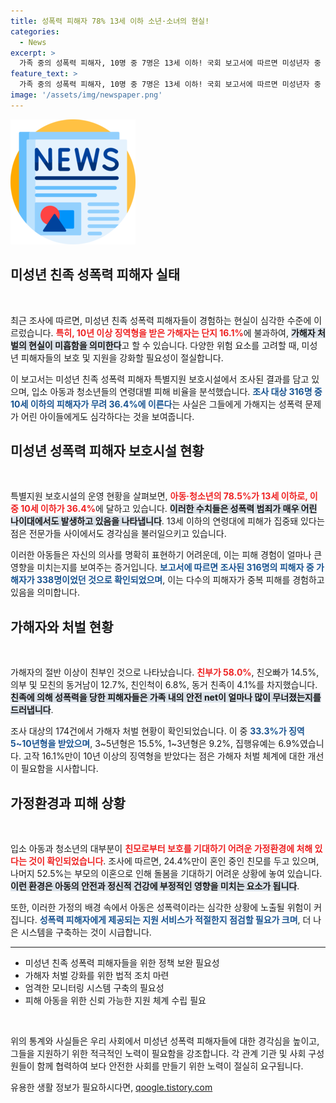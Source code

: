 ```yaml
---
title: 성폭력 피해자 78% 13세 이하 소년·소녀의 현실!
categories:
  - News
excerpt: >
  가족 중의 성폭력 피해자, 10명 중 7명은 13세 이하! 국회 보고서에 따르면 미성년자 중 대부분은 표현이 힘든 나이에 고통받고 있으며, 가해자의 절반은 친부. 정신적 고통을 호소하는 이들에 대한 대책을 시급히 마련해야 합니다.
feature_text: >
  가족 중의 성폭력 피해자, 10명 중 7명은 13세 이하! 국회 보고서에 따르면 미성년자 중 대부분은 표현이 힘든 나이에 고통받고 있으며, 가해자의 절반은 친부. 정신적 고통을 호소하는 이들에 대한 대책을 시급히 마련해야 합니다.
image: '/assets/img/newspaper.png'
---
```


<p><img src="/assets/img/newspaper.png" alt="kimp 속보" /></p>

<h2 data-ke-size="size26">미성년 친족 성폭력 피해자 실태</h2>

<p data-ke-size="size16">&nbsp;</p>

<p>최근 조사에 따르면, 미성년 친족 성폭력 피해자들이 경험하는 현실이 심각한 수준에 이르렀습니다. <b><span style="color: #ee2323;">특히, 10년 이상 징역형을 받은 가해자는 단지 16.1%</span></b>에 불과하여, <b><span style="background-color: #21538527;">가해자 처벌의 현실이 미흡함을 의미한다</span></b>고 할 수 있습니다. 다양한 위험 요소를 고려할 때, 미성년 피해자들의 보호 및 지원을 강화할 필요성이 절실합니다.</p>

<p>이 보고서는 미성년 친족 성폭력 피해자 특별지원 보호시설에서 조사된 결과를 담고 있으며, 입소 아동과 청소년들의 연령대별 피해 비율을 분석했습니다. <b><span style="color: #1a5490;">조사 대상 316명 중 10세 이하의 피해자가 무려 36.4%에 이른다</span></b>는 사실은 그들에게 가해지는 성폭력 문제가 어린 아이들에게도 심각하다는 것을 보여줍니다. </p>

<h2 data-ke-size="size26">미성년 성폭력 피해자 보호시설 현황</h2>

<p data-ke-size="size16">&nbsp;</p>

<p>특별지원 보호시설의 운영 현황을 살펴보면, <b><span style="color: #ee2323;">아동·청소년의 78.5%가 13세 이하로, 이 중 10세 이하가 36.4%</span></b>에 달하고 있습니다. <b><span style="background-color: #21538527;">이러한 수치들은 성폭력 범죄가 매우 어린 나이대에서도 발생하고 있음을 나타냅니다</span></b>. 13세 이하의 연령대에 피해가 집중돼 있다는 점은 전문가들 사이에서도 경각심을 불러일으키고 있습니다.</p>

<p>이러한 아동들은 자신의 의사를 명확히 표현하기 어려운데, 이는 피해 경험이 얼마나 큰 영향을 미치는지를 보여주는 증거입니다. <b><span style="color: #1a5490;">보고서에 따르면 조사된 316명의 피해자 중 가해자가 338명이었던 것으로 확인되었으며</span></b>, 이는 다수의 피해자가 중복 피해를 경험하고 있음을 의미합니다.</p>

<h2 data-ke-size="size26">가해자와 처벌 현황</h2>

<p data-ke-size="size16">&nbsp;</p>

<p>가해자의 절반 이상이 친부인 것으로 나타났습니다. <b><span style="color: #ee2323;">친부가 58.0%</span></b>, 친오빠가 14.5%, 의부 및 모친의 동거남이 12.7%, 친인척이 6.8%, 동거 친족이 4.1%를 차지했습니다. <b><span style="background-color: #21538527;">친족에 의해 성폭력을 당한 피해자들은 가족 내의 안전 net이 얼마나 많이 무너졌는지를 드러냅니다</span></b>.</p>

<p>조사 대상의 174건에서 가해자 처벌 현황이 확인되었습니다. 이 중 <b><span style="color: #1a5490;">33.3%가 징역 5~10년형을 받았으며</span></b>, 3~5년형은 15.5%, 1~3년형은 9.2%, 집행유예는 6.9%였습니다. 고작 16.1%만이 10년 이상의 징역형을 받았다는 점은 가해자 처벌 체계에 대한 개선이 필요함을 시사합니다.</p>

<h2 data-ke-size="size26">가정환경과 피해 상황</h2>

<p data-ke-size="size16">&nbsp;</p>

<p>입소 아동과 청소년의 대부분이 <b><span style="color: #ee2323;">친모로부터 보호를 기대하기 어려운 가정환경에 처해 있다는 것이 확인되었습니다</span></b>. 조사에 따르면, 24.4%만이 혼인 중인 친모를 두고 있으며, 나머지 52.5%는 부모의 이혼으로 인해 돌봄을 기대하기 어려운 상황에 놓여 있습니다. <b><span style="background-color: #21538527;">이런 환경은 아동의 안전과 정신적 건강에 부정적인 영향을 미치는 요소가 됩니다</span></b>.</p>

<p>또한, 이러한 가정의 배경 속에서 아동은 성폭력이라는 심각한 상황에 노출될 위험이 커집니다. <b><span style="color: #1a5490;">성폭력 피해자에게 제공되는 지원 서비스가 적절한지 점검할 필요가 크며</span></b>, 더 나은 시스템을 구축하는 것이 시급합니다.</p>

<hr>

<ul>
    <li>미성년 친족 성폭력 피해자들을 위한 정책 보완 필요성</li>
    <li>가해자 처벌 강화를 위한 법적 조치 마련</li>
    <li>엄격한 모니터링 시스템 구축의 필요성</li>
    <li>피해 아동을 위한 신뢰 가능한 지원 체계 수립 필요</li>
</ul>

<p data-ke-size="size16">&nbsp;</p>

<p>위의 통계와 사실들은 우리 사회에서 미성년 성폭력 피해자들에 대한 경각심을 높이고, 그들을 지원하기 위한 적극적인 노력이 필요함을 강조합니다. 각 관계 기관 및 사회 구성원들이 함께 협력하여 보다 안전한 사회를 만들기 위한 노력이 절실히 요구됩니다.</p>
유용한 생활 정보가 필요하시다면, <a href="https://qoogle.tistory.com" rel="dofollow">qoogle.tistory.com</a>


